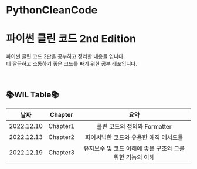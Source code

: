 # PythonCleanCode
# 파이썬 클린 코드 2nd Edition 
파이썬 클린 코드 2판을 공부하고 정리한 내용들 입니다.  
더 깔끔하고 소통하기 좋은 코드를 짜기 위한 공부 레포입니다.  

<br>


## 📚**WIL Table**📚

|날짜|Chapter|요약|
|:------:|:---:|:---:|
|2022.12.10|Chapter1|클린 코드의 정의와 Formatter|
|2022.12.13|Chapter2|파이써닉한 코드와 유용한 매직 메서드들|
|2022.12.19|Chapter3|유지보수 및 코드 이해에 좋은 구조와 그를 위한 기능의 이해|
